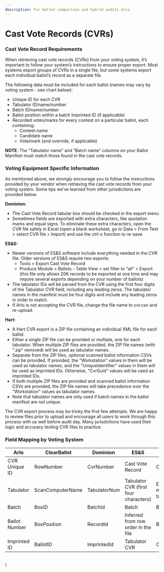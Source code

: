 ```yaml
---
description: For ballot comparison and hybrid audits only.
---
```


# Cast Vote Records (CVRs)

### Cast Vote Record Requirements

When retrieving cast vote records (CVRs) from your voting system, it’s important to follow your system’s instructions to ensure proper export. Most systems export groups of CVRs in a single file, but some systems export each individual ballot’s record as a separate file.

The following data must be included for each ballot (names may vary by voting system - see chart below):&#x20;

* Unique ID for each CVR&#x20;
* Tabulator ID/name/number&#x20;
* Batch ID/name/number&#x20;
* Ballot position within a batch Imprinted ID (if applicable)&#x20;
* Recorded votes/marks for every contest on a particular ballot, each containing:
  * Contest name&#x20;
  * Candidate name&#x20;
  * Vote/mark (and override, if applicable)

**NOTE**: The “Tabulator name” and “Batch name” columns on your Ballot Manifest must match those found in the cast vote records.&#x20;

### Voting Equipment Specific Information&#x20;

As mentioned above, we strongly encourage you to follow the instructions provided by your vendor when retrieving the cast vote records from your voting system. Some tips we’ve learned from other jurisdictions are provided below.

**Dominion:**&#x20;

* The Cast Vote Record tabular box should be checked in the export menu
* Sometimes fields are exported with extra characters, like quotation marks and equal signs. To eliminate these extra characters, open the CVR file safely in Excel (open a blank worksheet, go to Data > From Text > select CVR file > Import) and use the ctrl-s function to re-save.

**ES\&S:**&#x20;

* Newer versions of ES\&S software include everything needed in the CVR file. Older versions of ES\&S require two exports:&#x20;
  * Tools > Export Cast Vote Record&#x20;
  * Produce Module > Ballots - Table View > set filter to “all” > Export (this file only allows 20K records to be exported at one time and may require several exports depending on your number of ballots)&#x20;
* The tabulator IDs will be parsed from the CVR using the first four digits of the Tabulator CVR field, including any leading zeros. The tabulator names in the manifest must be four digits and include any leading zeros in order to match.
* If Arlo is not accepting the CVR file, change the file name to cvr.csv and re-upload.&#x20;

**Hart:**&#x20;

* A Hart CVR export is a ZIP file containing an individual XML file for each ballot.
* Either a single ZIP file can be provided or multiple, one for each tabulator. When multiple ZIP files are provided, the ZIP file names (with ".zip" removed) will be used as tabulator names.
* Separate from the ZIP files, optional scanned ballot information CSVs can be provided. If provided, the "Workstation" values in them will be used as tabulator names, and the "UniqueIdentifier" values in them will be used as imprinted IDs. Otherwise, "CvrGuid" values will be used as imprinted IDs.
* If both multiple ZIP files are provided and scanned ballot information CSVs are provided, the ZIP file names will take precedence over the "Workstation" values as tabulator names.
* Note that tabulator names are only used if batch names in the ballot manifest are not unique.

The CVR export process may be tricky the first few attempts. We are happy to review files prior to upload and encourage all users to work through this process with us well before audit day. Many jurisdictions have used their logic and accuracy testing CVR files to practice.&#x20;

### Field Mapping by Voting System

<table><thead><tr><th width="171">Arlo</th><th width="150">ClearBallot</th><th width="150">Dominion</th><th width="150">ES&#x26;S</th><th>Hart</th></tr></thead><tbody><tr><td>CVR Unique ID</td><td>RowNumber</td><td>CvrNumber</td><td>Cast Vote Record</td><td>CvrGuid</td></tr><tr><td>Tabulator</td><td>ScanComputerName</td><td>TabulatorNum</td><td>Tabulator CVR (first four characters)</td><td>Each export must be for one tabulator</td></tr><tr><td>Batch</td><td>BoxID</td><td>BatchId</td><td>Batch</td><td>BatchNumber</td></tr><tr><td>Ballot Number</td><td>BoxPosition</td><td>RecordId</td><td>Inferred from row order in the file</td><td>BatchSequence</td></tr><tr><td>Imprinted ID</td><td>BallotID</td><td>ImprintedId</td><td>Tabulator CVR</td><td>CvrGuid</td></tr></tbody></table>

\
\
